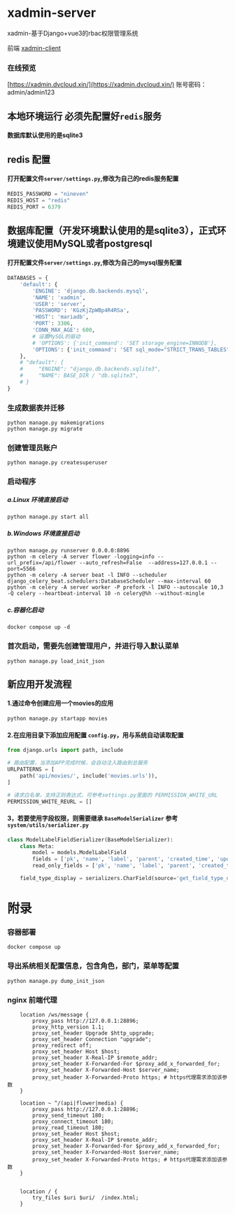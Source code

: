 # xadmin-server

xadmin-基于Django+vue3的rbac权限管理系统

前端 [xadmin-client](https://github.com/nineaiyu/xadmin-client)

### 在线预览

[https://xadmin.dvcloud.xin/](https://xadmin.dvcloud.xin/)
账号密码：admin/admin123

## 本地环境运行 必须先配置好```redis```服务

#### 数据库默认使用的是sqlite3

## redis 配置

#### 打开配置文件```server/settings.py```,修改为自己的redis服务配置

```python
REDIS_PASSWORD = "nineven"
REDIS_HOST = "redis"
REDIS_PORT = 6379
```

## 数据库配置（开发环境默认使用的是sqlite3），正式环境建议使用MySQL或者postgresql

#### 打开配置文件```server/settings.py```,修改为自己的mysql服务配置

```python
DATABASES = {
    'default': {
        'ENGINE': 'django.db.backends.mysql',
        'NAME': 'xadmin',
        'USER': 'server',
        'PASSWORD': 'KGzKjZpWBp4R4RSa',
        'HOST': 'mariadb',
        'PORT': 3306,
        'CONN_MAX_AGE': 600,
        # 设置MySQL的驱动
        # 'OPTIONS': {'init_command': 'SET storage_engine=INNODB'},
        'OPTIONS': {'init_command': 'SET sql_mode="STRICT_TRANS_TABLES"', 'charset': 'utf8mb4'}
    },
    # "default": {
    #     "ENGINE": "django.db.backends.sqlite3",
    #     "NAME": BASE_DIR / "db.sqlite3",
    # }
}
```

### 生成数据表并迁移

```shell
python manage.py makemigrations
python manage.py migrate
```

### 创建管理员账户

```shell
python manage.py createsuperuser
```

### 启动程序

##### a.Linux 环境直接启动

```shell
python manage.py start all
```

##### b.Windows 环境直接启动

```shell
python manage.py runserver 0.0.0.0:8896
python -m celery -A server flower -logging=info --url_prefix=/api/flower --auto_refresh=False  --address=127.0.0.1 --port=5566
python -m celery -A server beat -l INFO --scheduler django_celery_beat.schedulers:DatabaseScheduler --max-interval 60
python -m celery -A server worker -P prefork -l INFO --autoscale 10,3 -Q celery --heartbeat-interval 10 -n celery@%h --without-mingle
```

##### c.容器化启动

```shell
docker compose up -d
```

### 首次启动，需要先创建管理用户，并进行导入默认菜单

```shell
python manage.py load_init_json
```

## 新应用开发流程

#### 1.通过命令创建应用一个movies的应用

```shell
python manage.py startapp movies
```

#### 2.在应用目录下添加应用配置 ```config.py```，用与系统自动读取配置

```python
from django.urls import path, include

# 路由配置，当添加APP完成时候，会自动注入路由到总服务
URLPATTERNS = [
    path('api/movies/', include('movies.urls')),
]

# 请求白名单，支持正则表达式，可参考settings.py里面的 PERMISSION_WHITE_URL
PERMISSION_WHITE_REURL = []

```

#### 3，若要使用字段权限，则需要继承 ```BaseModelSerializer``` 参考 ```system/utils/serializer.py```

```python
class ModelLabelFieldSerializer(BaseModelSerializer):
    class Meta:
        model = models.ModelLabelField
        fields = ['pk', 'name', 'label', 'parent', 'created_time', 'updated_time', 'field_type_display']
        read_only_fields = ['pk', 'name', 'label', 'parent', 'created_time', 'updated_time']

    field_type_display = serializers.CharField(source='get_field_type_display', read_only=True)
```

# 附录

### 容器部署

```shell
docker compose up
```

### 导出系统相关配置信息，包含角色，部门，菜单等配置

```shell
python manage.py dump_init_json
```

### nginx 前端代理

```shell
    location /ws/message {
        proxy_pass http://127.0.0.1:28896;
        proxy_http_version 1.1;
        proxy_set_header Upgrade $http_upgrade;
        proxy_set_header Connection "upgrade";
        proxy_redirect off;
        proxy_set_header Host $host;
        proxy_set_header X-Real-IP $remote_addr;
        proxy_set_header X-Forwarded-For $proxy_add_x_forwarded_for;
        proxy_set_header X-Forwarded-Host $server_name;
        proxy_set_header X-Forwarded-Proto https; # https代理需求添加该参数
    }

    location ~ ^/(api|flower|media) {
        proxy_pass http://127.0.0.1:28896;
        proxy_send_timeout 180;
        proxy_connect_timeout 180;
        proxy_read_timeout 180;
        proxy_set_header Host $host;
        proxy_set_header X-Real-IP $remote_addr;
        proxy_set_header X-Forwarded-For $proxy_add_x_forwarded_for;
        proxy_set_header X-Forwarded-Host $server_name;
        proxy_set_header X-Forwarded-Proto https; # https代理需求添加该参数
    }


    location / {
        try_files $uri $uri/  /index.html;
    }

```